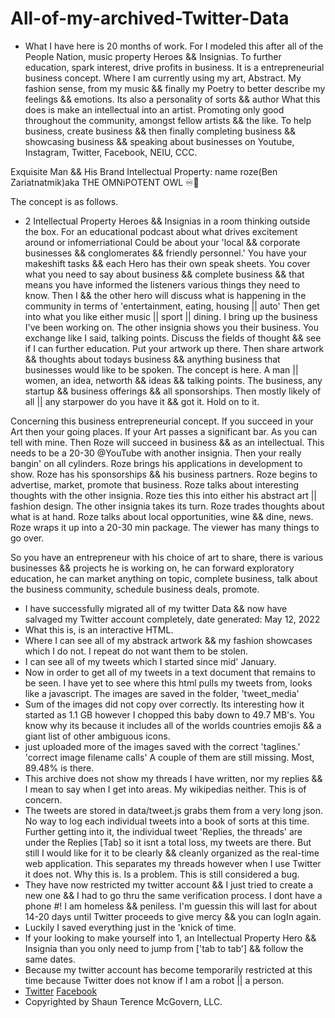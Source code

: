 # All-of-my-archived-Twitter-Data
* What I have here is 20 months of work.
For I modeled this after all of the People Nation, music property Heroes && Insignias.
To further education, spark interest, drive profits in business.
It is a entrepreneurial business concept.
Where I am currently using my art, Abstract. My fashion sense, from my music && finally my
Poetry to better describe my feelings && emotions. Its also a personality of sorts && author
What this does is make an intellectual into an artist. Promoting only good throughout the
community, amongst fellow artists && the like.
To help business,
create business && then
finally completing business
&& showcasing business && speaking about businesses on Youtube, Instagram, Twitter, Facebook, NEIU, CCC.


Exquisite Man && His Brand Intellectual Property: name roze(Ben Zariatnatmik)aka THE OMNiPOTENT OWL ♾🦉

The concept is as follows.

* 2 Intellectual Property Heroes && Insignias in a room thinking outside the box.
For an educational podcast about what drives excitement around or infomerriational
Could be about your 'local && corporate businesses && conglomerates && friendly personnel.'
You have your makeshift tasks && each Hero has their own speak sheets.
You cover what you need to say about business && complete business && that means you have informed the 
listeners various things they need to know.
Then I && the other hero will discuss what is happening in the
community in terms of 'entertainment, eating, housing || auto'
Then get into what you like either music || sport || dining.
I bring up the business I've been working on. The other insignia shows you their business.
You exchange like I said, talking points.
Discuss the fields of thought && see if I can further education.
Put your artwork up there.
Then share artwork && thoughts about todays business && anything business that businesses would like to be spoken.
The concept is here.
A man || women, an idea, networth && ideas && talking points.
The business, any startup && business offerings && all sponsorships.
Then mostly likely of all || any starpower do you have it && got it. Hold on to it.

Concerning this business entrepreneurial concept.
If you succeed in your Art then your going places.
If your Art passes a significant bar.
As you can tell with mine.
Then Roze will succeed in business && as an intellectual.
This needs to be a 20-30 @YouTube with another insignia.
Then your really bangin' on all cylinders.
Roze brings his applications in development to show.
Roze has his sponsorships && his business partners.
Roze begins to advertise, market, promote that business.
Roze talks about interesting thoughts with the other insignia.
Roze ties this into either his abstract art || fashion design.
The other insignia takes its turn.
Roze trades thoughts about what is at hand.
Roze talks about local opportunities, wine && dine, news.
Roze wraps it up into a 20-30 min package.
The viewer has many things to go over.

So you have an entrepreneur with his choice of art to share, there is various businesses && projects he is working on, 
he can forward exploratory education, he can market anything on topic, complete business, talk about the business community, 
schedule business deals, promote.

* I have successfully migrated all of my twitter Data && now have salvaged my Twitter account completely, date generated: May 12, 2022
* What this is, is an interactive HTML.
* Where I can see all of my abstrack artwork && my fashion showcases which I do not. I repeat do not want them to be stolen.
* I can see all of my tweets which I started since mid' January.
* Now in order to get all of my tweets in a text document that remains to be seen. I have yet to see where this html pulls my tweets from, 
  looks like a javascript. The images are saved in the folder, 'tweet_media'
* Sum of the images did not copy over correctly. Its interesting how it started as 1.1 GB however I chopped this baby down to 49.7 MB's.
  You know why its because it includes all of the worlds countries emojis && a giant list of other ambiguous icons.
* just uploaded more of the images saved with the correct 'taglines.' 'correct image filename calls' A couple of them are still missing. Most, 89.48% is there.
* This archive does not show my threads I have written, nor my replies && I mean to say when I get into areas. My wikipedias neither. This is of concern.
* The tweets are stored in data/tweet.js grabs them from a very long json. No way to log each individual tweets into a book of sorts at this time. 
Further getting into it, the individual tweet 'Replies, the threads' are under the Replies [Tab] so it isnt a total loss, my tweets are there. 
But still I would like for it to be clearly && cleanly organized as the real-time web application. This separates my threads however when I use Twitter it does not. 
Why this is. Is a problem. This is still considered a bug.
* They have now restricted my twitter account && I just tried to create a new one && I had to go thru the same verification process. I dont have a phone #! I am homeless && peniless. 
I'm guessin this will last for about 14-20 days until Twitter proceeds to give mercy && you can logIn again. 
* Luckily I saved everything just in the 'knick of time.
* If your looking to make yourself into 1, an Intellectual Property Hero && Insignia than you only need to jump from ['tab to tab'] && follow the same dates.
* Because my twitter account has become temporarily restricted at this time because Twitter does not know if I am a robot || a person.
* [Twitter](https://twitter.com/Air_3_14) [Facebook](https://www.facebook.com/shaun.mcgovern.90/)
* Copyrighted by Shaun Terence McGovern, LLC.
